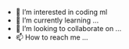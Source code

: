- 👀 I’m interested in coding ml
- 🌱 I’m currently learning ...
- 💞️ I’m looking to collaborate on ...
- 📫 How to reach me ...
